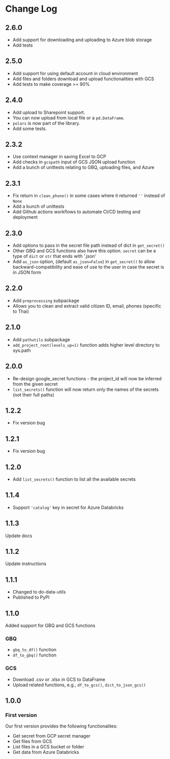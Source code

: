 # Change Log

## 2.6.0
* Add support for downloading and uploading to Azure blob storage
* Add tests

## 2.5.0
* Add support for using default account in cloud environment
* Add files and folders download and upload functionalities with GCS
* Add tests to make coverage >= 90%

## 2.4.0
* Add upload to Sharepoint support.
* You can now upload from local file or a `pd.DataFrame`.
* `polars` is now part of the library.
* Add some tests.

## 2.3.2
* Use context manager in saving Excel to GCP
* Add checks in `gcspath` input of GCS JSON upload function
* Add a bunch of unittests relating to GBQ, uploading files, and Azure

## 2.3.1
* Fix return in `clean_phone()` in some cases where it returned `''` instead of `None`
* Add a bunch of unittests
* Add Github actions workflows to automate CI/CD testing and deployment

## 2.3.0
* Add options to pass in the secret file path instead of dict in `get_secret()`
* Other GBQ and GCS functions also have this option. `secret` can be a type of `dict` or `str` that ends with '.json'
* Add `as_json` option, (default `as_json=False`) in `get_secret()` to allow backward-compatibility and ease of use to the user in case the secret is in JSON form

## 2.2.0
* Add `preprocessing` subpackage
* Allows you to clean and extract valid citizen ID, email, phones (specific to Thai)

## 2.1.0
* Add `pathutils` subpackage
* `add_project_root(levels_up=1)` function adds higher level directory to sys.path

## 2.0.0
* Re-design google_secret functions - the project_id will now be inferred from the given secret
* `list_secrets()` function will now return only the names of the secrets (not their full paths)

## 1.2.2
* Fix version bug

## 1.2.1
* Fix version bug

## 1.2.0
* Add `list_secrets()` function to list all the available secrets

## 1.1.4
* Support `'catalog'` key in secret for Azure Databricks

## 1.1.3
Update docs

## 1.1.2
Update instructions

## 1.1.1
* Changed to do-data-utils
* Published to PyPI

## 1.1.0
Added support for GBQ and GCS functions
### GBQ
* `gbq_to_df()` function
* `df_to_gbq()` function

### GCS
* Download .csv or .xlsx in GCS to DataFrame
* Upload related functions, e.g., `df_to_gcs()`, `dict_to_json_gcs()`

## 1.0.0

### First version
Our first version provides the following functionalites:
* Get secret from GCP secret manager
* Get files from GCS
* List files in a GCS bucket or folder
* Get data from Azure Databricks
